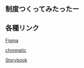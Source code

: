 ## 制度つくってみたったー
## 各種リンク

[Figma](https://www.figma.com/file/lX6FoGOsssMvpZCz02Uvyq/%E5%88%B6%E5%BA%A6%E3%81%A4%E3%81%8F%E3%81%A3%E3%81%A6%E3%81%BF%E3%81%9F%E3%81%A3%E3%81%9F%E3%83%BC?node-id=2%3A11)

[chromatic](https://www.chromatic.com/library?appId=6244845fef6817003abba475)

[Storybook](https://6244845fef6817003abba475-ybfldoduse.chromatic.com/?path=/story/button--cancel)


